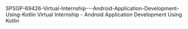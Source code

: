SPSGP-69426-Virtual-Internship---Android-Application-Development-Using-Kotlin
Virtual Internship - Android Application Development Using Kotlin
